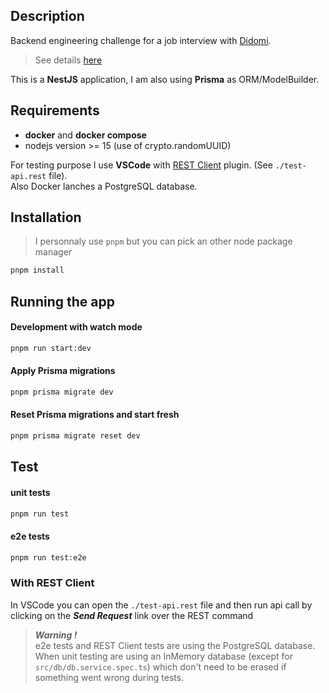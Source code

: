 

## Description

Backend engineering challenge for a job interview with [Didomi](https://www.didomi.io/fr).
> See details [here](./Challenge.md)

This is a **NestJS** application, I am also using **Prisma** as ORM/ModelBuilder.

## Requirements

- **docker** and **docker compose**
- nodejs version >= 15 (use of crypto.randomUUID)

For testing purpose I use **VSCode** with [REST Client](https://marketplace.visualstudio.com/items?itemName=humao.rest-client) plugin. (See `./test-api.rest` file).   
Also Docker lanches a PostgreSQL database.

## Installation
> I personnaly use `pnpm` but you can pick an other node package manager

```bash
pnpm install
```

## Running the app


#### Development with watch mode
```bash
pnpm run start:dev
```

#### Apply Prisma migrations
```bash
pnpm prisma migrate dev
```

#### Reset Prisma migrations and start fresh
```bash
pnpm prisma migrate reset dev
```

## Test

#### unit tests
```bash
pnpm run test
```

#### e2e tests
```bash
pnpm run test:e2e
```

### With REST Client

In VSCode you can open the `./test-api.rest` file and then run api call by clicking on the ***Send Request*** link over the REST command

> ***Warning !***   
> e2e tests and REST Client tests are using the PostgreSQL database.   
> When unit testing are using an InMemory database (except for `src/db/db.service.spec.ts`) which don't need to be erased if something went wrong during tests.

